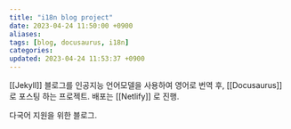 ```yaml
---
title: "i18n blog project"
date: 2023-04-24 11:50:00 +0900
aliases: 
tags: [blog, docusaurus, i18n]
categories: 
updated: 2023-04-24 11:53:37 +0900
---
```


[[Jekyll]] 블로그를 인공지능 언어모델을 사용하여 영어로 번역 후, [[Docusaurus]] 로 포스팅 하는 프로젝트. 배포는 [[Netlify]] 로 진행.

다국어 지원을 위한 블로그.
